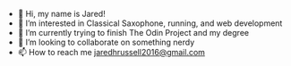 - 👋 Hi, my name is Jared!
- 👀 I’m interested in Classical Saxophone, running, and web development
- 🌱 I’m currently trying to finish The Odin Project and my degree
- 💞️ I’m looking to collaborate on something nerdy
- 📫 How to reach me jaredhrussell2016@gmail.com

<!---
jh5287/jh5287 is a ✨ special ✨ repository because its `README.md` (this file) appears on your GitHub profile.
You can click the Preview link to take a look at your changes.
--->
